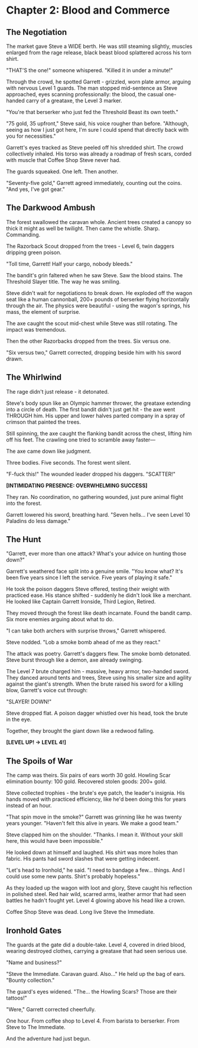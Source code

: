 # Chapter 2: Blood and Commerce
## The Negotiation

The market gave Steve a WIDE berth. He was still steaming slightly, muscles enlarged from the rage release, black beast blood splattered across his torn shirt.

"THAT'S the one!" someone whispered. "Killed it in under a minute!"

Through the crowd, he spotted Garrett - grizzled, worn plate armor, arguing with nervous Level 1 guards. The man stopped mid-sentence as Steve approached, eyes scanning professionally: the blood, the casual one-handed carry of a greataxe, the Level 3 marker.

"You're that berserker who just fed the Threshold Beast its own teeth."

"75 gold, 35 upfront," Steve said, his voice rougher than before. "Although, seeing as how I just got here, I'm sure I could spend that directly back with you for necessities."

Garrett's eyes tracked as Steve peeled off his shredded shirt. The crowd collectively inhaled. His torso was already a roadmap of fresh scars, corded with muscle that Coffee Shop Steve never had.

The guards squeaked. One left. Then another.

"Seventy-five gold," Garrett agreed immediately, counting out the coins. "And yes, I've got gear."

## The Darkwood Ambush

The forest swallowed the caravan whole. Ancient trees created a canopy so thick it might as well be twilight. Then came the whistle. Sharp. Commanding.

The Razorback Scout dropped from the trees - Level 6, twin daggers dripping green poison.

"Toll time, Garrett! Half your cargo, nobody bleeds."

The bandit's grin faltered when he saw Steve. Saw the blood stains. The Threshold Slayer title. The way he was smiling.

Steve didn't wait for negotiations to break down. He exploded off the wagon seat like a human cannonball, 200+ pounds of berserker flying horizontally through the air. The physics were beautiful - using the wagon's springs, his mass, the element of surprise.

The axe caught the scout mid-chest while Steve was still rotating. The impact was tremendous.

Then the other Razorbacks dropped from the trees. Six versus one.

"Six versus two," Garrett corrected, dropping beside him with his sword drawn.

## The Whirlwind

The rage didn't just release - it detonated.

Steve's body spun like an Olympic hammer thrower, the greataxe extending into a circle of death. The first bandit didn't just get hit - the axe went THROUGH him. His upper and lower halves parted company in a spray of crimson that painted the trees.

Still spinning, the axe caught the flanking bandit across the chest, lifting him off his feet. The crawling one tried to scramble away faster—

The axe came down like judgment.

Three bodies. Five seconds. The forest went silent.

"F-fuck this!" The wounded leader dropped his daggers. "SCATTER!"

**[INTIMIDATING PRESENCE: OVERWHELMING SUCCESS]**

They ran. No coordination, no gathering wounded, just pure animal flight into the forest.

Garrett lowered his sword, breathing hard. "Seven hells... I've seen Level 10 Paladins do less damage."

## The Hunt

"Garrett, ever more than one attack? What's your advice on hunting those down?"

Garrett's weathered face split into a genuine smile. "You know what? It's been five years since I left the service. Five years of playing it safe."

He took the poison daggers Steve offered, testing their weight with practiced ease. His stance shifted - suddenly he didn't look like a merchant. He looked like Captain Garrett Ironside, Third Legion, Retired.

They moved through the forest like death incarnate. Found the bandit camp. Six more enemies arguing about what to do.

"I can take both archers with surprise throws," Garrett whispered.

Steve nodded. "Lob a smoke bomb ahead of me as they react."

The attack was poetry. Garrett's daggers flew. The smoke bomb detonated. Steve burst through like a demon, axe already swinging. 

The Level 7 brute charged him - massive, heavy armor, two-handed sword. They danced around tents and trees, Steve using his smaller size and agility against the giant's strength. When the brute raised his sword for a killing blow, Garrett's voice cut through:

"SLAYER! DOWN!"

Steve dropped flat. A poison dagger whistled over his head, took the brute in the eye.

Together, they brought the giant down like a redwood falling.

**[LEVEL UP! → LEVEL 4!]**

## The Spoils of War

The camp was theirs. Six pairs of ears worth 30 gold. Howling Scar elimination bounty: 100 gold. Recovered stolen goods: 200+ gold.

Steve collected trophies - the brute's eye patch, the leader's insignia. His hands moved with practiced efficiency, like he'd been doing this for years instead of an hour.

"That spin move in the smoke?" Garrett was grinning like he was twenty years younger. "Haven't felt this alive in years. We make a good team."

Steve clapped him on the shoulder. "Thanks. I mean it. Without your skill here, this would have been impossible."

He looked down at himself and laughed. His shirt was more holes than fabric. His pants had sword slashes that were getting indecent.

"Let's head to Ironhold," he said. "I need to bandage a few... things. And I could use some new pants. Shirt's probably hopeless."

As they loaded up the wagon with loot and glory, Steve caught his reflection in polished steel. Red hair wild, scarred arms, leather armor that had seen battles he hadn't fought yet. Level 4 glowing above his head like a crown.

Coffee Shop Steve was dead. Long live Steve the Immediate.

## Ironhold Gates

The guards at the gate did a double-take. Level 4, covered in dried blood, wearing destroyed clothes, carrying a greataxe that had seen serious use.

"Name and business?"

"Steve the Immediate. Caravan guard. Also..." He held up the bag of ears. "Bounty collection."

The guard's eyes widened. "The... the Howling Scars? Those are their tattoos!"

"Were," Garrett corrected cheerfully.

One hour. From coffee shop to Level 4. From barista to berserker. From Steve to The Immediate.

And the adventure had just begun.